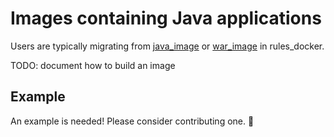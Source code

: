 # Images containing Java applications

Users are typically migrating from [java_image](https://github.com/bazelbuild/rules_docker#java_image)
or [war_image](https://github.com/bazelbuild/rules_docker#war_image) in rules_docker.

TODO: document how to build an image

## Example

An example is needed! Please consider contributing one. :pray:
